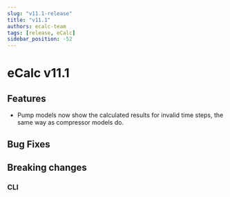 ```yaml
---
slug: "v11.1-release"
title: "v11.1"
authors: ecalc-team
tags: [release, eCalc]
sidebar_position: -52
---
```


# eCalc v11.1

## Features
- Pump models now show the calculated results for invalid time steps, the same way as compressor models do.

## Bug Fixes

## Breaking changes

### CLI